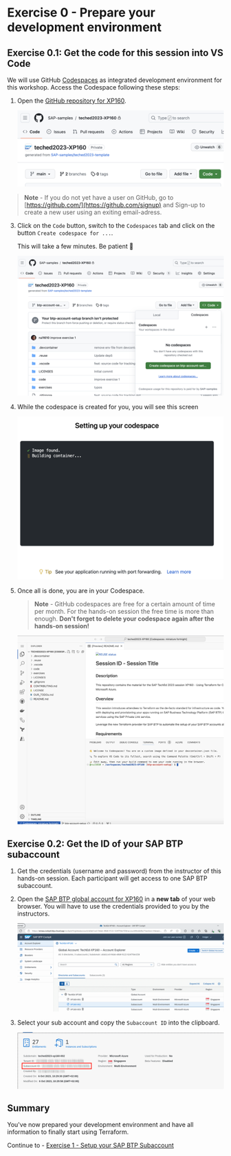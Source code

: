 # Exercise 0 - Prepare your development environment

## Exercise 0.1: Get the code for this session into VS Code

We will use GitHub [Codespaces](https://docs.github.com/codespaces/overview) as integrated development environment for this workshop. Access the Codespace following these steps:

1. Open the [GitHub repository for XP160](https://github.com/SAP-samples/teched2023-XP160).

    ![Screenshot of GitHub repository XP160](/exercises/exercise0/images/00_01_01.png)

> **Note** - If you do not yet have a user on GitHub, go to [https://github.com/](https://github.com/signup) and Sign-up to create a new user using an exiting email-adress. 

3. Click on the `Code` button, switch to the `Codespaces` tab and click on the button `Create codespace for ...`.

    This will take a few minutes. Be patient 🙂

    ![Screenshot of navigation to Codespace creation in the repository XP160](/exercises/exercise0/images/00_01_02.png)

4. While the codespace is created for you, you will see this screen

    ![Screenshot of setup screen for codespace](/exercises/exercise0/images/00_01_03.png)

5. Once all is done, you are in your Codespace.

    > **Note** - GitHub codespaces are free for a certain amount of time per month. For the hands-on session the free time is more than enough. **Don't forget to delete your codespace again after the hands-on session!**

    ![Screenshot of GitHub Codespace view on the respository XP160](/exercises/exercise0/images/00_01_04.png)

## Exercise 0.2: Get the ID of your SAP BTP subaccount

1. Get the credentials (username and password) from the instructor of this hands-on session. Each participant will get access to one SAP BTP subaccount.

2. Open the [SAP BTP global account for XP160](https://emea.cockpit.btp.cloud.sap/cockpit/#/globalaccount/a0ab1ce3-9dab-48b8-9122-524f7fde1f28/) in a **new tab** of your web browser. You will have to use the credentials provided to you by the instructors.

    ![Screenshot of list of subaccounts](/exercises/exercise0/images/00_02_01.png)

3. Select your sub account and copy the `Subaccount ID` into the clipboard.

    ![Screenshot of SAP BTP Subaccount overview](/exercises/exercise0/images/00_02_02.png)

## Summary

You've now prepared your development environment and have all information to finally start using Terraform.  

Continue to - [Exercise 1 - Setup your SAP BTP Subaccount](../exercise1/README.md)
